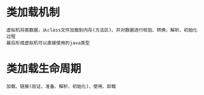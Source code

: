 # 类加载机制
    虚拟机将类数据，从class文件加载到内存(方法区)、并对数据进行校验、转换、解析、初始化过程
    最后形成虚拟机可以直接使用的java类型

# 类加载生命周期
    加载、链接(验证、准备、解析、初始化)、使用、卸载
    
# 
